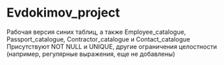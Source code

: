 # Evdokimov_project
Рабочая версия синих таблиц,  а также  Employee_catalogue, Passport_catalogue, Contractor_catalogue и Contact_catalogue
Присутствуют NOT NULL и UNIQUE, другие ограничения целостности (например, регулярные выражения, еще не добавлены)